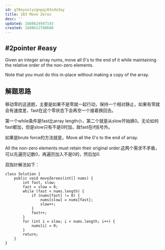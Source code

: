 ```yaml
---
id: g78eysolyzgnpqj83xdo3ay
title: 283 Move Zeros
desc: ''
updated: 1688624947143
created: 1688622788680
---
```

## #2pointer #easy

Given an integer array nums, move all 0's to the end of it while maintaining the relative order of the non-zero elements.

Note that you must do this in-place without making a copy of the array.

## 解题思路

移动零的这道题，主要是如果不是零就一起行动，保持一个相对静止，如果有零就会有速度差，fast在这个零状态下会再空一个接着换回去。

第一个while条件是fast比array length小，第二个就是从slow开始换0。无论如何fast都加，但是slow只有不是0时加，故fast在if括号外。

如果是brute force的方法就是，Move all the 0's to the end of array.

All the non-zero elements must retain their original order.这两个需求不矛盾，可以先遍历记数0，再遍历加入不是0的，然后加0.

双指针解法如下：

```
class Solution {
    public void moveZeroes(int[] nums) {
        int fast, slow;
        fast = slow = 0;
        while (fast < nums.length) {
            if (nums[fast] != 0) {
                nums[slow] = nums[fast];
                slow++;
            }
            fast++;
        }
        for (int i = slow; i < nums.length; i++) {
            nums[i] = 0;
        }
        return;
    }
}

```